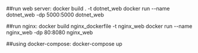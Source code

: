##run web server:
    docker build . -t dotnet_web
    docker run --name dotnet_web -dp 5000:5000 dotnet_web

##run nginx:
    docker build nginx_dockerfile -t nginx_web
    docker run --name nginx_web -dp 80:8080 nginx_web

##using docker-compose:
    docker-compose up
